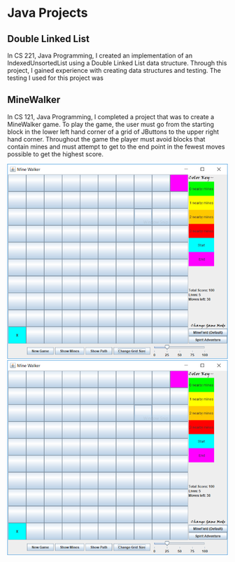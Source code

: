 
# Java Projects
<p> </p>
<p> </p>

## Double Linked List

In CS 221, Java Programming, I created an implementation of an 
IndexedUnsortedList using a Double Linked List data structure. Through this project, I gained 
experience with creating data structures and testing. The testing I used for this project was 


## MineWalker

In CS 121, Java Programming, I completed a project that was to create a MineWalker game.
To play the game, the user must go from the starting block in the lower left hand corner
of a grid of JButtons to the upper right hand corner. Throughout the game the player must
avoid blocks that contain mines and must attempt to get to the end point in the fewest moves 
possible to get the highest score. 

![alt text](https://github.com/alyssafelzien/javaprojects/blob/gh-pages/images/minewalker.PNG)
![Mine Walker](/images/minewalker.PNG)
